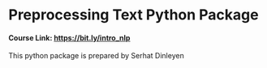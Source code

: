 # Preprocessing Text Python Package

#### Course Link: https://bit.ly/intro_nlp

This python package is prepared by Serhat Dinleyen